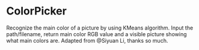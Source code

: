 # ColorPicker
Recognize the main color of a picture by using KMeans algorithm.
Input the path/filename, return main color RGB value and a visible picture showing what main colors are.
Adapted from @Siyuan Li, thanks so much.
